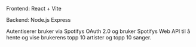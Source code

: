 Frontend: React + Vite

Backend: Node.js Express

Autentiserer bruker via Spotifys OAuth 2.0 og bruker Spotifys Web API til å hente og vise brukerens topp 10 artister og topp 10 sanger.
